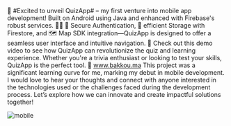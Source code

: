 🚀 #Excited to unveil QuizApp# – my first venture into mobile app development! Built on Android using Java and enhanced with Firebase's robust services. 📱✨
🔐 Secure Authentication, 📂 efficient Storage with Firestore, and 🗺️ Map SDK integration—QuizApp is designed to offer a seamless user interface and intuitive navigation.
🎥 Check out this demo video to see how QuizApp can revolutionize the quiz and learning experience. Whether you're a trivia enthusiast or looking to test your skills, QuizApp is the perfect tool.
🔗 www.bakkou.ma
This project was a significant learning curve for me, marking my debut in mobile development. I would love to hear your thoughts and connect with anyone interested in the technologies used or the challenges faced during the development process. Let’s explore how we can innovate and create impactful solutions together!

![mobile](https://github.com/AdnaneBakkou/QuizzApp/assets/69118882/80a87a1c-98a4-4eb3-92dc-eb51dd07e736)
